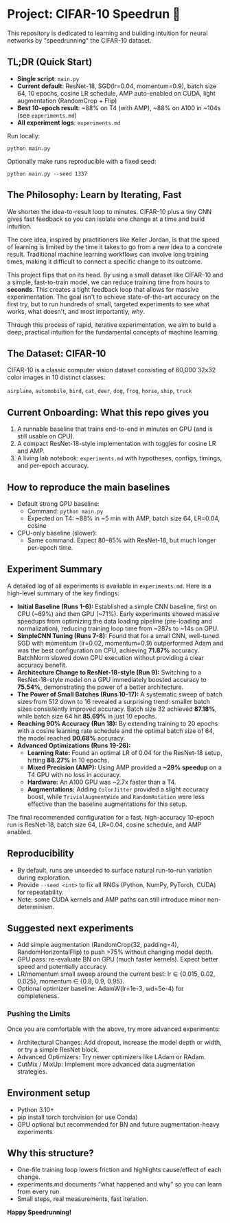 # Project: CIFAR-10 Speedrun 🚀

This repository is dedicated to learning and building intuition for neural networks by "speedrunning" the CIFAR-10 dataset.

## TL;DR (Quick Start)
- **Single script**: `main.py`
- **Current default**: ResNet-18, SGD(lr=0.04, momentum=0.9), batch size 64, 10 epochs, cosine LR schedule, AMP auto-enabled on CUDA, light augmentation (RandomCrop + Flip)
- **Best 10-epoch result**: ~88% on T4 (with AMP), ~88% on A100 in ~104s (see `experiments.md`)
- **All experiment logs**: `experiments.md`

Run locally:
```
python main.py
```

Optionally make runs reproducible with a fixed seed:
```
python main.py --seed 1337
```

## The Philosophy: Learn by Iterating, Fast

We shorten the idea-to-result loop to minutes. CIFAR-10 plus a tiny CNN gives fast feedback so you can isolate one change at a time and build intuition.

The core idea, inspired by practitioners like Keller Jordan, is that the speed of learning is limited by the time it takes to go from a new idea to a concrete result. Traditional machine learning workflows can involve long training times, making it difficult to connect a specific change to its outcome.

This project flips that on its head. By using a small dataset like CIFAR-10 and a simple, fast-to-train model, we can reduce training time from hours to **seconds**. This creates a tight feedback loop that allows for massive experimentation. The goal isn't to achieve state-of-the-art accuracy on the first try, but to run hundreds of small, targeted experiments to see what works, what doesn't, and most importantly, *why*.

Through this process of rapid, iterative experimentation, we aim to build a deep, practical intuition for the fundamental concepts of machine learning.

## The Dataset: CIFAR-10

CIFAR-10 is a classic computer vision dataset consisting of 60,000 32x32 color images in 10 distinct classes:

`airplane`, `automobile`, `bird`, `cat`, `deer`, `dog`, `frog`, `horse`, `ship`, `truck`

## Current Onboarding: What this repo gives you
1) A runnable baseline that trains end-to-end in minutes on GPU (and is still usable on CPU).
2) A compact ResNet-18-style implementation with toggles for cosine LR and AMP.
3) A living lab notebook: `experiments.md` with hypotheses, configs, timings, and per-epoch accuracy.

## How to reproduce the main baselines
- Default strong GPU baseline:
  - Command: `python main.py`
  - Expected on T4: ~88% in ~5 min with AMP, batch size 64, LR=0.04, cosine
- CPU-only baseline (slower):
  - Same command. Expect 80–85% with ResNet-18, but much longer per-epoch time.
  

## Experiment Summary

A detailed log of all experiments is available in `experiments.md`. Here is a high-level summary of the key findings:

*   **Initial Baseline (Runs 1-6):** Established a simple CNN baseline, first on CPU (~69%) and then GPU (~71%). Early experiments showed massive speedups from optimizing the data loading pipeline (pre-loading and normalization), reducing training loop time from ~287s to ~14s on GPU.
*   **SimpleCNN Tuning (Runs 7-8):** Found that for a small CNN, well-tuned SGD with momentum (lr=0.02, momentum=0.9) outperformed Adam and was the best configuration on CPU, achieving **71.87%** accuracy. BatchNorm slowed down CPU execution without providing a clear accuracy benefit.
*   **Architecture Change to ResNet-18-style (Run 9):** Switching to a ResNet-18-style model on a GPU immediately boosted accuracy to **75.54%**, demonstrating the power of a better architecture.
*   **The Power of Small Batches (Runs 10-17):** A systematic sweep of batch sizes from 512 down to 16 revealed a surprising trend: smaller batch sizes consistently improved accuracy. Batch size 32 achieved **87.18%**, while batch size 64 hit **85.69%** in just 10 epochs.
*   **Reaching 90% Accuracy (Run 18):** By extending training to 20 epochs with a cosine learning rate schedule and the optimal batch size of 64, the model reached **90.68%** accuracy.
*   **Advanced Optimizations (Runs 19-26):**
    *   **Learning Rate:** Found an optimal LR of 0.04 for the ResNet-18 setup, hitting **88.27%** in 10 epochs.
    *   **Mixed Precision (AMP):** Using AMP provided a **~29% speedup** on a T4 GPU with no loss in accuracy.
    *   **Hardware:** An A100 GPU was ~2.7x faster than a T4.
    *   **Augmentations:** Adding `ColorJitter` provided a slight accuracy boost, while `TrivialAugmentWide` and `RandomRotation` were less effective than the baseline augmentations for this setup.

The final recommended configuration for a fast, high-accuracy 10-epoch run is ResNet-18, batch size 64, LR=0.04, cosine schedule, and AMP enabled.

## Reproducibility
- By default, runs are unseeded to surface natural run-to-run variation during exploration.
- Provide `--seed <int>` to fix all RNGs (Python, NumPy, PyTorch, CUDA) for repeatability.
- Note: some CUDA kernels and AMP paths can still introduce minor non-determinism.

## Suggested next experiments
- Add simple augmentation (RandomCrop(32, padding=4), RandomHorizontalFlip) to push >75% without changing model depth.
- GPU pass: re-evaluate BN on GPU (much faster kernels). Expect better speed and potentially accuracy.
- LR/momentum small sweep around the current best: lr ∈ {0.015, 0.02, 0.025}, momentum ∈ {0.8, 0.9, 0.95}.
- Optional optimizer baseline: AdamW(lr=1e-3, wd=5e-4) for completeness.

### Pushing the Limits
Once you are comfortable with the above, try more advanced experiments:
- Architectural Changes: Add dropout, increase the model depth or width, or try a simple ResNet block.
- Advanced Optimizers: Try newer optimizers like LAdam or RAdam.
- CutMix / MixUp: Implement more advanced data augmentation strategies.

## Environment setup
- Python 3.10+
- pip install torch torchvision (or use Conda)
- GPU optional but recommended for BN and future augmentation-heavy experiments

## Why this structure?
- One-file training loop lowers friction and highlights cause/effect of each change.
- experiments.md documents “what happened and why” so you can learn from every run.
- Small steps, real measurements, fast iteration.

**Happy Speedrunning!**
